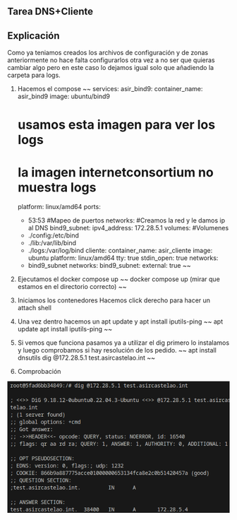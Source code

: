 ## Tarea DNS+Cliente

## Explicación
Como ya teniamos creados los archivos de configuración y de zonas anteriormente no hace falta configurarlos otra vez a no ser que quieras cambiar algo pero en este caso lo dejamos igual solo que añadiendo la carpeta para logs.

1. Hacemos el compose
~~
services:
  asir_bind9:
    container_name: asir_bind9
    image: ubuntu/bind9
    # usamos esta imagen para ver los logs
    # la imagen internetconsortium no muestra logs
    platform: linux/amd64
    ports:
      - 53:53
      #Mapeo de puertos
    networks:
    #Creamos la red y le damos ip al DNS
      bind9_subnet:
        ipv4_address: 172.28.5.1
    volumes:
    #Volumenes
      - ./config:/etc/bind
      - ./lib:/var/lib/bind
      - ./logs:/var/log/bind
  cliente:
    container_name: asir_cliente
    image: ubuntu
    platform: linux/amd64
    tty: true
    stdin_open: true
    networks:
      - bind9_subnet
networks:
  bind9_subnet:
    external: true
~~

2. Ejecutamos el docker compose up
~~
docker compose up (mirar que estamos en el directorio correcto)
~~
3. Iniciamos los contenedores
Hacemos click derecho para hacer un attach shell

4. Una vez dentro hacemos un apt update y apt install iputils-ping 
~~
apt update
apt install iputils-ping
~~
5. Si vemos que funciona pasamos ya a utilizar el dig primero lo instalamos y luego comprobamos si hay resolución de los pedido.
~~
apt install dnsutils
dig @172.28.5.1 test.asircastelao.int
~~
6. Comprobación




![imagen](../Comprobaci%C3%B3n.png)